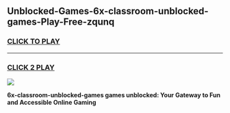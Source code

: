 
## Unblocked-Games-6x-classroom-unblocked-games-Play-Free-zqunq
<h3>
<a href="https://premium76.site?title=6x-classroom-unblocked-games&ref=19M">CLICK TO PLAY</a></h3>
<hr>

<h3>
<a href="https://premium76.site?title=6x-classroom-unblocked-games&ref=19M">CLICK 2 PLAY</a>
  
</h3>

<a href="https://premium76.site?title=6x-classroom-unblocked-games&ref=19M"><img src="https://clearcache.store/games.png"></a>


**6x-classroom-unblocked-games games unblocked: Your Gateway to Fun and Accessible Online Gaming**
